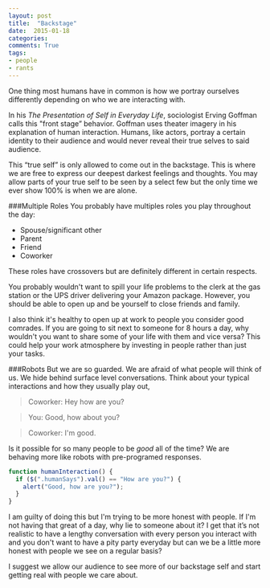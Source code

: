 ```yaml
---
layout: post
title:  "Backstage"
date:  2015-01-18
categories: 
comments: True
tags:
- people
- rants
---
```


One thing most humans have in common is how we portray ourselves differently depending on who we are interacting with. 

In his *The Presentation of Self in Everyday Life*, sociologist Erving Goffman calls this "front stage” behavior. Goffman uses theater imagery in his explanation of human interaction. Humans, like actors, portray a certain identity to their audience and would never reveal their true selves to said audience.

This “true self” is only allowed to come out in the backstage. This is where we are free to express our deepest darkest feelings and thoughts. You may allow parts of your true self to be seen by a select few but the only time we ever show 100% is when we are alone.


###Multiple Roles
You probably have multiples roles you play throughout the day:

- Spouse/significant other
- Parent
- Friend 
- Coworker

These roles have crossovers but are definitely different in certain respects.

You probably wouldn't want to spill your life problems to the clerk at the gas station or the UPS driver delivering your Amazon package. However, you should be able to open up and be yourself to close friends and family. 

I also think it's healthy to open up at work to people you consider good comrades. If you are going to sit next to someone for 8 hours a day, why wouldn't you want to share some of your life with them and vice versa? This could help your work atmosphere by investing in people rather than just your tasks.

###Robots
But we are so guarded. We are afraid of what people will think of us. We hide behind surface level conversations. Think about your typical interactions and how they usually play out,

> Coworker: Hey how are you?

> You: Good, how about you?

> Coworker: I'm good.

Is it possible for so many people to be *good* all of the time? We are behaving more like robots with pre-programed responses. 

~~~javascript
function humanInteraction() {
  if ($(".humanSays").val() == "How are you?") {
    alert("Good, how are you?");
  }
}
~~~

I am guilty of doing this but I'm trying to be more honest with people. If I'm not having that great of a day, why lie to someone about it? I get that it’s not realistic to have a lengthy conversation with every person you interact with and you don't want to have a pity party everyday but can we be a little more honest with people we see on a regular basis? 

I suggest we allow our audience to see more of our backstage self and start getting real with people we care about.



